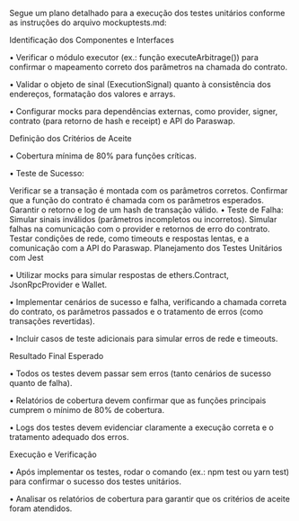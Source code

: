 Segue um plano detalhado para a execução dos testes unitários conforme as instruções do arquivo mockuptests.md:

Identificação dos Componentes e Interfaces

• Verificar o módulo executor (ex.: função executeArbitrage()) para confirmar o mapeamento correto dos parâmetros na chamada do contrato.

• Validar o objeto de sinal (ExecutionSignal) quanto à consistência dos endereços, formatação dos valores e arrays.

• Configurar mocks para dependências externas, como provider, signer, contrato (para retorno de hash e receipt) e API do Paraswap.

Definição dos Critérios de Aceite

• Cobertura mínima de 80% para funções críticas.

• Teste de Sucesso:

Verificar se a transação é montada com os parâmetros corretos.
Confirmar que a função do contrato é chamada com os parâmetros esperados.
Garantir o retorno e log de um hash de transação válido.
• Teste de Falha:
Simular sinais inválidos (parâmetros incompletos ou incorretos).
Simular falhas na comunicação com o provider e retornos de erro do contrato.
Testar condições de rede, como timeouts e respostas lentas, e a comunicação com a API do Paraswap.
Planejamento dos Testes Unitários com Jest

• Utilizar mocks para simular respostas de ethers.Contract, JsonRpcProvider e Wallet.

• Implementar cenários de sucesso e falha, verificando a chamada correta do contrato, os parâmetros passados e o tratamento de erros (como transações revertidas).

• Incluir casos de teste adicionais para simular erros de rede e timeouts.

Resultado Final Esperado

• Todos os testes devem passar sem erros (tanto cenários de sucesso quanto de falha).

• Relatórios de cobertura devem confirmar que as funções principais cumprem o mínimo de 80% de cobertura.

• Logs dos testes devem evidenciar claramente a execução correta e o tratamento adequado dos erros.

Execução e Verificação

• Após implementar os testes, rodar o comando (ex.: npm test ou yarn test) para confirmar o sucesso dos testes unitários.

• Analisar os relatórios de cobertura para garantir que os critérios de aceite foram atendidos.